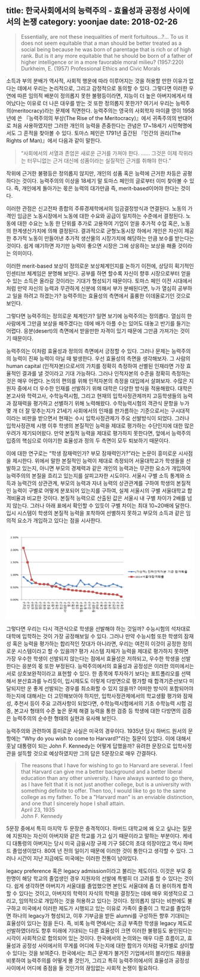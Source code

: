 title: 한국사회에서의 능력주의 - 효율성과 공정성 사이에서의 논쟁
category: yoonjae
date: 2018-02-26
------------------------------------

>Essentially, are not these inequalities of merit fortuitous...?... To us it does not seem equitable that a man should be better treated as a social being because he was born of parentage that is rich or of high rank. But is it any more equitable that he should be born of a father of higher intelligence or in a more favorable moral milieu? (1957:220)
<br>Durkheim, E. (1957) Professional Ethics and Civic Morals

소득과 부의 분배가 역사적, 사회적 행운에 따라 이루어지는 것을 허용할 만한 이유가 없다는 데에서 우리는 논리적으로, 그리고 감정적으로 동의할 수 있다. 그렇다면 이러한 우연에 따른 임의적 배분이 정의롭지 못한 불평등이라면, 지능이 더 높은 아버지에게서 태어났다는 이유로 더 나은 대우를 받는 것 또한 정의롭지 못한가?
여기서 우리는 능력주의(meritocracy)라는 문제에 직면한다. 능력주의는 영국의 사회학자 마이클 영이 1958년에 쓴 『능력주의의 부상(The Rise of the Meritocracy)』에서 귀족주의의 반대어로 처음 사용하였지만 그러한 개인의 능력을 존중한다는 관념은 17~18세기 시민혁명에서도 그 흔적을 찾아볼 수 있다.
토마스 페인은 1791년 출간된 『인간의 권리(The Rights of Man)』에서 다음과 같이 말한다. 
>“사회에서의 서열과 존엄은 새로운 근거를 가져야 한다. …… 그것은 이제 작위라는 터무니없는 근거 대신에 성품이라는 실질적인 근거를 취해야 한다.” 

작위에 근거한 불평등은 정의롭지 않지만, 개인의 성품 혹은 능력에 근거한 차등은 공평하다는 것이다. 능력주의의 이상을 18세기 말 토마스 페인의 글로부터 이미 찾아볼 수 있다. 즉, 개인에게 돌아가는 몫은 능력의 대가만큼 즉, merit-based이어야 한다는 것이다.

이러한 관점은 신고전파 종합의 주류경제학에서의 임금결정방식과 연결된다. 노동의 가격인 임금은 노동시장에서 노동에 대한 수요와 공급이 일치하는 수준에서 결정된다. 노동에 대한 수요는 노동 한 단위를 추가로 고용하여 기업이 얻을 추가적 수업 혹은, 노동의 한계생산가치에 의해 결정된다. 결과적으로 균형노동시장 하에서 개인은 자신이 제공한 추가적 노동이 만들어낸 추가적 생산물의 시장가치에 해당하는 만큼 보수를 받는다는 것이다. 쉽게 얘기하면 자기만 능력이 좋으면 시장은 그에 상응하는 보상을 해줄 것이라는 의미이다.

이러한 merit-based 보상이 정의로운 보상체계인지를 논하기 이전에, 상당히 획기적인 인센티브 체계임은 분명해 보인다. 공부를 하면 할수록 자신이 향후 시장으로부터 얻을 수 있는 소득은 올라갈 것이라는 기대가 형성되기 때문이다. 토마스 페인 이전 시대에서처럼 만약 자신의 능력과 무관하게 신분에 의해서 부가 분배된다면, 누가 열심히 공부하고 일을 하려고 하겠는가? 능력주의는 효율성의 측면에서 훌륭한 이데올로기인 것으로 보인다.

그렇다면 능력주의는 정의로운 체계인가? 일면 보기에 능력주의는 정의롭다. 열심히 한 사람에게 그만큼 보상을 해주겠다는 데에 배가 아플 수는 있어도 대놓고 반기를 들기는 어렵다. 응분(desert)의 측면에서 받을만한 자격이 있기 때문에 그만큼 가져가는 것이기 때문이다. 

능력주의는 이처럼 효율성과 정의의 측면에서 긍정할 수 있다. 그러나 문제는 능력주의의 능력이 진짜 능력이 아닐 때 발생한다. 우선 효율성의 측면을 생각해보자. 그 사람의 human capital (인적자본)으로서의 가치를 정확히 측정하여 선별된 인재라면 가장 효율적인 결과를 낼 것이라고 기대 가능하다. 그러나 인적자본의 수준을 정확히 측정하는 것은 매우 어렵다. 논의의 편의를 위해 인적자본의 측정을 대입에서 살펴보자. 수많은 지원자 중에서 더 우수한 인재를 선발하기 위해 대학은 다양한 방식을 적용해왔다. 대학은 본고사와 학력고사, 수학능력시험, 그리고 현재의 입학사정관제까지 고등학생들의 능력과 잠재력을 평가하고 선별하기 위해 노력해왔다. 수학능력시험의 객관식 문항을 누가 몇 개 더 잘 맞추는지가 21세기 사회에서의 인재를 판가름하는 기준으로서는 구시대적이라는 비판을 받으면서 현재는 수시 입학사정관제가 주요 선발방식이 되었다. 그러나 입학사정관제 시행 이후 학생의 본질적인 능력을 제대로 평가하는 수단인지에 대한 많은 우려가 제기되어왔다. 만약 본질적 능력을 제대로 평가하지 못한다면, 앞에서 능력주의 입증의 핵심으로 이야기한 효율성과 정의 두 측면이 모두 퇴보하기 때문이다.

이에 대한 연구로는 “학생 잠재력인가? 부모 잠재력인가?”라는 논문이 흥미로운 시사점을 제시한다. 위에서 말한 본질적인 능력이 제대로 측정되어 서울대학교가 학생들을 선발하고 있는지, 아니면 부모의 경제력과 같은 개인의 능력과는 무관한 요소가 개입하여 능력주의의 본질을 흐리고 있는지를 살피고자한 시도이다. 서울시 구별 소득 통계와 소득과 능력간의 상관관계, 부모의 능력과 자녀 능력의 상관관계를 구하여 학생의 본질적인 능력이 구별로 어떻게 분포되어 있는지를 구하여, 실제 서울시의 구별 서울대학교 합격비율과 비교한 것이다. 본질적 능력으로 산출된 값은 서울시 내 구별 차이가 2배를 넘지 않는다. 그러나 아래 표에서 확인할 수 있듯이 구별 차이는 최대 10~20배에 달한다. 입시 시스템이 학생의 본질적 능력을 포착하여 선별하지 못하고 부모의 소득과 같은 임의적 요소가 개입하고 있다는 점을 시사한다.

![김세직, 류근관, and 손석준. "학생 잠재력인가? 부모 경제력인가?." (2015)](./userdata/images/180226.png)

그렇다면 우리는 다시 객관식으로 학생을 선발해야 하는 것일까? 수능시험의 석차대로 대학에 입학하는 것이 가장 공정해보일 수 있다. 그러나 만약 수능시험 또한 학생의 잠재성 혹은 능력을 평가하는 합리적인 잣대가 아니라면, 우리는 여전히 이것이 공정한 정의로운 시스템이라고 할 수 있을까? 평가 시스템 자체가 능력을 제대로 평가하지 못하면 가장 우수한 학생이 선발되지 않는다는 점에서 효율성은 저하되고, 우수한 학생을 선발한다는 응분의 몫 또한 부정된다. 능력주의에서의 효율성과 공정성은 이러한 의미에서는 서로 상호보완적이라고 표현할 수 있다. 한 종목에 투자하기 보다는 포트폴리오를 선택해서 분산효과를 누리듯이, 입시제도도 이렇게 다방면으로 평가할 때 합격기준선보다 미달되지만 운 좋게 선발되는 경우를 최소화할 수 있지 않을까? 어떠한 방식이 포함되어야 하는지에 대해서는 더 고민해보아야 하지만, 입학사정관제에서의 학교생활 평가와 잠재성, 추천서 등이 주요 고려사항이 되었다면, 수학능력시험에서의 기초 수학능력 시험 검증, 본고사 형태의 수준 높은 문제 해결 능력을 통한 검증 등 학생에 대한 다방면의 검증은 능력주의의 순수한 형태의 실현과 유사해 보인다.

능력주의와 관련하여 흥미로운 사실은 미국의 경우이다.
1935년 당시 하버드 원서의 문항에는 “Why do you wish to come to Harvard?"라는 질문이 있었다. 이에 대해서 훗날 대통령이 되는 John F. Kennedy는 어떻게 답했을까? 유려한 문장으로 입학사정관을 설득할 것으로 예상하였지만 그의 답은 5문장으로 매우 간결하다.

>The reasons that I have for wishing to go to Harvard are several. I feel that Harvard can give me a better background and a better liberal education than any other university. I have always wanted to go there, as I have felt that it is not just another college, but is a university with something definite to offer. Then too, I would like to go to the same college as my father. To be a "Harvard man" is an enviable distinction, and one that I sincerely hope I shall attain.
<br>April 23, 1935
<br>John F. Kennedy

5문장 중에서 특히 마지막 두 문장은 충격적이다. 하버드 대학교에 왜 오고 싶냐는 질문에 지원자는 자신이 아버지와 같은 학교를 가고 싶기 때문이라고 말하는 부분이다. 케네디 대통령의 아버지는 당시 미국 금융시장 규제 기구 SEC의 초대 의장이었고 역시 하버드 졸업생이었다. 80여 년 전의 일이기 때문에 이러한 것이 통한다고 생각할 수 있다. 그러나 시간이 지난 지금에도 미국에는 이러한 전통이 남아있다.

legacy preference 혹은 legacy admission이라고 불리는 제도이다. 이것은 부모 중 한명이 해당 학교의 졸업생인 경우 지원자의 선발에 특별히 더 고려를 할 수 있다는 것이다. 쉽게 생각하면 아버지가 서울대를 졸업했으면 본인도 서울대에 좀 더 용이하게 합격할 수 있다는 것이고, 아버지의 학력이 자식의 학력을 결정짓는 데에 매우 외생적으로 그리고, 임의적으로 개입하는 것을 허용하고 있다는 것이다. 정의롭지 않다는 비판에도 불구하고 미국에서 이러한 제도가 시행되고 있는 이유로 가족이 줄줄이 그 학교를 졸업하면 하나의 legacy가 형성되고, 이후 기부금을 받든 alumni를 구성하든 향후 기대되는 효율성이 있다는 점을 든다. 즉, 비록 능력 면에서는 조금 부족한 학생을 legacy 제도로 선발하였더라도 향후 미래에 기대되는 다른 효율성이 크면 이러한 불평등도 용인된다는 시각이 사회적으로 합의되어 있는 것이다. 한국에서의 논의와는 매우 다른 흐름이고, 효율성과 공정성 사이에서의 무게를 어디에 두는지에 대한 합의가 이처럼 국가별로 상이할 수 있다는 것을 보여준다.
한국에서는 최근 문제가 불거진 기업에서의 블라인드 채용을 비롯하여 능력주의를 어떻게 볼 것인가, 그리고 특히 능력주의에서의 효율성과 공정성 사이에서 어디에 중점을 둘 것인가의 끊임없는 사회적 논쟁이 필요하다.